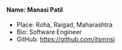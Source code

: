 #### Name: Manasi Patil
- Place: Roha, Raigad, Maharashtra
- Bio: Software Engineer
- GitHub: https://github.com/itsmnsi
